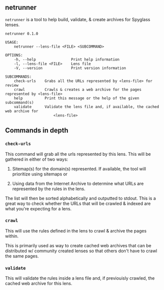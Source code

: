 ## netrunner

`netrunner` is a tool to help build, validate, & create archives for Spyglass lenses.

```
netrunner 0.1.0

USAGE:
    netrunner --lens-file <FILE> <SUBCOMMAND>

OPTIONS:
    -h, --help                Print help information
    -l, --lens-file <FILE>    Lens file
    -V, --version             Print version information

SUBCOMMANDS:
    check-urls    Grabs all the URLs represented by <lens-file> for review
    crawl         Crawls & creates a web archive for the pages represented by <lens-file>
    help          Print this message or the help of the given subcommand(s)
    validate      Validate the lens file and, if available, the cached web archive for
                      <lens-file>
```

## Commands in depth

### `check-urls`
This command will grab all the urls represented by this lens. This will be gathered
in either of two ways:

1. Sitemap(s) for the domain(s) represented. If available, the tool will prioritize
using sitemaps or

2. Using data from the Internet Archive to determine what URLs are represented by
the rules in the lens.

The list will then be sorted alphabetically and outputted to stdout. This is a great
way to check whether the URLs that will be crawled & indexed are what you're expecting
for a lens.


### `crawl`
This will use the rules defined in the lens to crawl & archive the pages within.

This is primarily used as way to create cached web archives that can be distributed w/
community created lenses so that others don't have to crawl the same pages.


### `validate`
This will validate the rules inside a lens file and, if previouisly crawled, the
cached web archive for this lens.